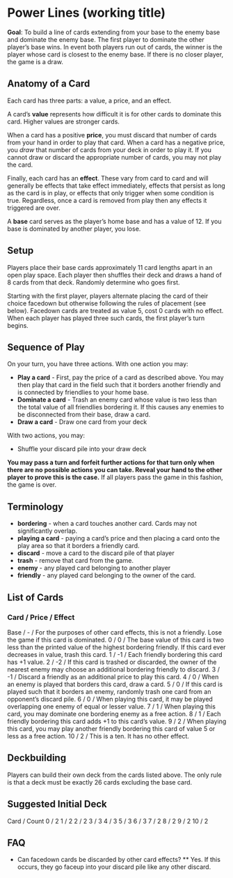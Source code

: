 # Power Lines (working title)

**Goal**: To build a line of cards extending from your base to the enemy base and dominate the enemy base. The first player to dominate the other player’s base wins. In event both players run out of cards, the winner is the player whose card is closest to the enemy base. If there is no closer player, the game is a draw.

## Anatomy of a Card

Each card has three parts: a value, a price, and an effect.

A card’s **value** represents how difficult it is for other cards to dominate this card. Higher values are stronger cards.

When a card has a positive **price**, you must discard that number of cards from your hand in order to play that card. When a card has a negative price, you _draw_ that number of cards from your deck in order to play it. If you cannot draw or discard the appropriate number of cards, you may not play the card.

Finally, each card has an **effect**. These vary from card to card and will generally be effects that take effect immediately, effects that persist as long as the card is in play, or effects that only trigger when some condition is true. Regardless, once a card is removed from play then any effects it triggered are over.

A **base** card serves as the player’s home base and has a value of 12. If you base is dominated by another player, you lose.

## Setup

Players place their base cards approximately 11 card lengths apart in an open play space. Each player then shuffles their deck and draws a hand of 8 cards from that deck. Randomly determine who goes first.

Starting with the first player, players alternate placing the card of their choice facedown but otherwise following the rules of placement (see below). Facedown cards are treated as value 5, cost 0 cards with no effect. When each player has played three such cards, the first player’s turn begins.

## Sequence of Play

On your turn, you have three actions. With one action you may:

* **Play a card** - First, pay the price of a card as described above. You may then play that card in the field such that it borders another friendly and is connected by friendlies to your home base.
* **Dominate a card** - Trash an enemy card whose value is two less than the total value of all friendlies bordering it. If this causes any enemies to be disconnected from their base, draw a card.
* **Draw a card** - Draw one card from your deck

With two actions, you may:

* Shuffle your discard pile into your draw deck

**You may pass a turn and forfeit further actions for that turn only when there are no possible actions you can take. Reveal your hand to the other player to prove this is the case.** If all players pass the game in this fashion, the game is over.

## Terminology

* **bordering** - when a card touches another card. Cards may not significantly overlap.
* **playing a card** - paying a card’s price and then placing a card onto the play area so that it borders a friendly card. 
* **discard** - move a card to the discard pile of that player
* **trash** - remove that card from the game.
* **enemy** - any played card belonging to another player
* **friendly** - any played card belonging to the owner of the card.

## List of Cards
### Card / Price / Effect
Base / - / For the purposes of other card effects, this is not a friendly. Lose the game if this card is dominated.
0 / 0 / The base value of this card is two less than the printed value of the highest bordering friendly. If this card ever decreases in value, trash this card.
1 / -1 / Each friendly bordering this card has +1 value.
2 / -2 / If this card is trashed or discarded, the owner of the nearest enemy may choose an additional bordering friendly to discard. 
3 / -1 / Discard a friendly as an additional price to play this card.
4 / 0 / When an enemy is played that borders this card, draw a card.
5 / 0 / If this card is played such that it borders an enemy, randomly trash one card from an opponent’s discard pile.
6 / 0 / When playing this card, it may be played overlapping one enemy of equal or lesser value.
7 / 1 / When playing this card, you may dominate one bordering enemy as a free action.
8 / 1 / Each friendly bordering this card adds +1 to this card’s value.
9 / 2 / When playing this card, you may play another friendly bordering this card of value 5 or less as a free action.
10 / 2 / This is a ten. It has no other effect.

## Deckbuilding

Players can build their own deck from the cards listed above. The only rule is that a deck must be exactly 26 cards excluding the base card.

## Suggested Initial Deck
Card / Count
0  / 2
1  / 2
2  / 2
3  / 3
4  / 3
5  / 3
6  / 3
7  / 2
8  / 2
9  / 2
10 / 2

## FAQ

* Can facedown cards be discarded by other card effects?
** Yes. If this occurs, they go faceup into your discard pile like any other discard.
